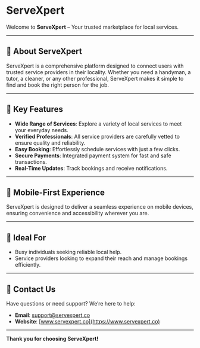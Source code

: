 # ServeXpert  

Welcome to **ServeXpert** – Your trusted marketplace for local services.  

---

## 🌟 About ServeXpert  

ServeXpert is a comprehensive platform designed to connect users with trusted service providers in their locality. Whether you need a handyman, a tutor, a cleaner, or any other professional, ServeXpert makes it simple to find and book the right person for the job.  

---

## 🔑 Key Features  

- **Wide Range of Services**: Explore a variety of local services to meet your everyday needs.  
- **Verified Professionals**: All service providers are carefully vetted to ensure quality and reliability.  
- **Easy Booking**: Effortlessly schedule services with just a few clicks.  
- **Secure Payments**: Integrated payment system for fast and safe transactions.  
- **Real-Time Updates**: Track bookings and receive notifications.  

---

## 📱 Mobile-First Experience  

ServeXpert is designed to deliver a seamless experience on mobile devices, ensuring convenience and accessibility wherever you are.  

---

## 💼 Ideal For  

- Busy individuals seeking reliable local help.  
- Service providers looking to expand their reach and manage bookings efficiently.  

---

## 📧 Contact Us  

Have questions or need support? We’re here to help:  
- **Email**: support@servexpert.co  
- **Website**: [www.servexpert.co](https://www.servexpert.co)  

---

**Thank you for choosing ServeXpert!**  
